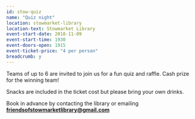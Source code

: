 ```yaml
---
id: stow-quiz
name: "Quiz night"
location: stowmarket-library
location-text: Stowmarket Library
event-start-date: 2018-11-09
event-start-time: 1930
event-doors-open: 1915
event-ticket-price: "4 per person"
breadcrumb: y
---
```


Teams of up to 6 are invited to join us for a fun quiz and raffle. Cash prize for the winning team!

Snacks are included in the ticket cost but please bring your own drinks.

Book in advance by contacting the library or emailing **friendsofstowmarketlibrary@gmail.com**
